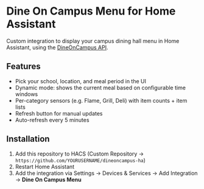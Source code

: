 # Dine On Campus Menu for Home Assistant

Custom integration to display your campus dining hall menu in Home Assistant, using the [DineOnCampus API](https://apiv4.dineoncampus.com/sites/public).

## Features
- Pick your school, location, and meal period in the UI
- Dynamic mode: shows the current meal based on configurable time windows
- Per-category sensors (e.g. Flame, Grill, Deli) with item counts + item lists
- Refresh button for manual updates
- Auto-refresh every 5 minutes

## Installation
1. Add this repository to HACS (Custom Repository → `https://github.com/YOURUSERNAME/dineoncampus-ha`)
2. Restart Home Assistant
3. Add the integration via Settings → Devices & Services → Add Integration → **Dine On Campus Menu**

